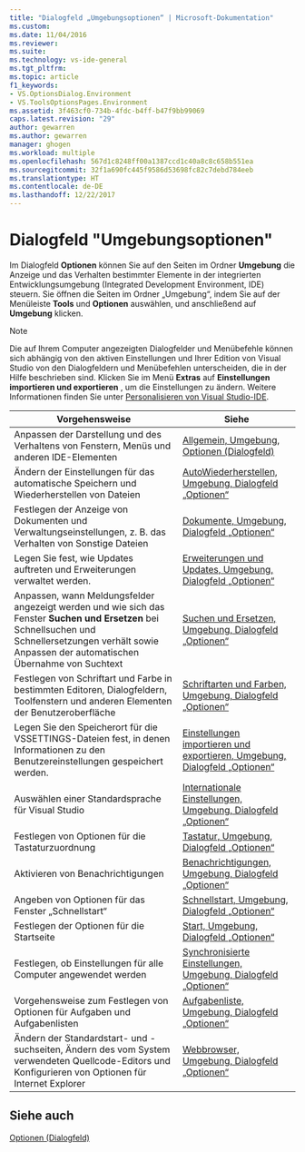 ```yaml
---
title: "Dialogfeld „Umgebungsoptionen“ | Microsoft-Dokumentation"
ms.custom: 
ms.date: 11/04/2016
ms.reviewer: 
ms.suite: 
ms.technology: vs-ide-general
ms.tgt_pltfrm: 
ms.topic: article
f1_keywords:
- VS.OptionsDialog.Environment
- VS.ToolsOptionsPages.Environment
ms.assetid: 3f463cf0-734b-4fdc-b4ff-b47f9bb99069
caps.latest.revision: "29"
author: gewarren
ms.author: gewarren
manager: ghogen
ms.workload: multiple
ms.openlocfilehash: 567d1c8248ff00a1387ccd1c40a8c8c658b551ea
ms.sourcegitcommit: 32f1a690fc445f9586d53698fc82c7debd784eeb
ms.translationtype: HT
ms.contentlocale: de-DE
ms.lasthandoff: 12/22/2017
---
```

# <a name="environment-options-dialog-box"></a>Dialogfeld "Umgebungsoptionen"
Im Dialogfeld **Optionen** können Sie auf den Seiten im Ordner **Umgebung** die Anzeige und das Verhalten bestimmter Elemente in der integrierten Entwicklungsumgebung (Integrated Development Environment, IDE) steuern. Sie öffnen die Seiten im Ordner „Umgebung“, indem Sie auf der Menüleiste **Tools** und **Optionen** auswählen, und anschließend auf **Umgebung** klicken.  
  
> [!NOTE]
>  Die auf Ihrem Computer angezeigten Dialogfelder und Menübefehle können sich abhängig von den aktiven Einstellungen und Ihrer Edition von Visual Studio von den Dialogfeldern und Menübefehlen unterscheiden, die in der Hilfe beschrieben sind. Klicken Sie im Menü **Extras** auf **Einstellungen importieren und exportieren** , um die Einstellungen zu ändern. Weitere Informationen finden Sie unter [Personalisieren von Visual Studio-IDE](../../ide/personalizing-the-visual-studio-ide.md).  
  
|Vorgehensweise|Siehe|  
|----------------------------------|---------|  
|Anpassen der Darstellung und des Verhaltens von Fenstern, Menüs und anderen IDE-Elementen|[Allgemein, Umgebung, Optionen (Dialogfeld)](../../ide/reference/general-environment-options-dialog-box.md)|  
|Ändern der Einstellungen für das automatische Speichern und Wiederherstellen von Dateien|[AutoWiederherstellen, Umgebung, Dialogfeld „Optionen“](../../ide/reference/autorecover-environment-options-dialog-box.md)|  
|Festlegen der Anzeige von Dokumenten und Verwaltungseinstellungen, z. B. das Verhalten von Sonstige Dateien|[Dokumente, Umgebung, Dialogfeld „Optionen“](../../ide/reference/documents-environment-options-dialog-box.md)|  
|Legen Sie fest, wie Updates auftreten und Erweiterungen verwaltet werden.|[Erweiterungen und Updates, Umgebung, Dialogfeld „Optionen“](../../ide/reference/extensions-and-updates-environment-options-dialog-box.md)|  
|Anpassen, wann Meldungsfelder angezeigt werden und wie sich das Fenster **Suchen und Ersetzen** bei Schnellsuchen und Schnellersetzungen verhält sowie Anpassen der automatischen Übernahme von Suchtext|[Suchen und Ersetzen, Umgebung, Dialogfeld „Optionen“](../../ide/reference/find-and-replace-environment-options-dialog-box.md)|  
|Festlegen von Schriftart und Farbe in bestimmten Editoren, Dialogfeldern, Toolfenstern und anderen Elementen der Benutzeroberfläche|[Schriftarten und Farben, Umgebung, Dialogfeld „Optionen“](../../ide/reference/fonts-and-colors-environment-options-dialog-box.md)|  
|Legen Sie den Speicherort für die VSSETTINGS-Dateien fest, in denen Informationen zu den Benutzereinstellungen gespeichert werden.|[Einstellungen importieren und exportieren, Umgebung, Dialogfeld „Optionen“](../../ide/reference/import-and-export-settings-environment-options-dialog-box.md)|  
|Auswählen einer Standardsprache für Visual Studio|[Internationale Einstellungen, Umgebung, Dialogfeld „Optionen“](../../ide/reference/international-settings-environment-options-dialog-box.md)|  
|Festlegen von Optionen für die Tastaturzuordnung|[Tastatur, Umgebung, Dialogfeld „Optionen“](../../ide/reference/keyboard-environment-options-dialog-box.md)|  
|Aktivieren von Benachrichtigungen|[Benachrichtigungen, Umgebung, Dialogfeld „Optionen“](../../ide/reference/notifications-environment-options-dialog-box.md)|  
|Angeben von Optionen für das Fenster „Schnellstart“|[Schnellstart, Umgebung, Dialogfeld „Optionen“](../../ide/reference/quick-launch-environment-options-dialog-box.md)|  
|Festlegen der Optionen für die Startseite|[Start, Umgebung, Dialogfeld „Optionen“](../../ide/reference/startup-environment-options-dialog-box.md)|  
|Festlegen, ob Einstellungen für alle Computer angewendet werden|[Synchronisierte Einstellungen, Umgebung, Dialogfeld „Optionen“](../../ide/reference/synchronized-settings-environment-options-dialog-box.md)|  
|Vorgehensweise zum Festlegen von Optionen für Aufgaben und Aufgabenlisten|[Aufgabenliste, Umgebung, Dialogfeld „Optionen“](../../ide/reference/task-list-environment-options-dialog-box.md)|  
|Ändern der Standardstart- und -suchseiten, Ändern des vom System verwendeten Quellcode-Editors und Konfigurieren von Optionen für Internet Explorer|[Webbrowser, Umgebung, Dialogfeld „Optionen“](../../ide/reference/web-browser-environment-options-dialog-box.md)|  
  
## <a name="see-also"></a>Siehe auch  
 [Optionen (Dialogfeld)](../../ide/reference/options-dialog-box-visual-studio.md)